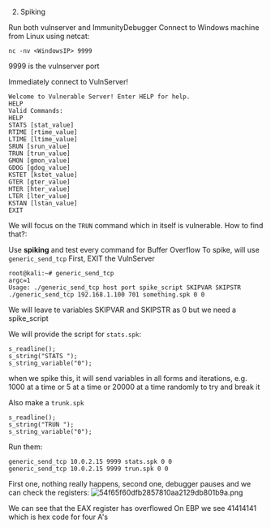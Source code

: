 2. Spiking 

Run both vulnserver and ImmunityDebugger
Connect to Windows machine from Linux using netcat:
```
nc -nv <WindowsIP> 9999
```

9999 is the vulnserver port

Immediately connect to VulnServer!
```text
Welcome to Vulnerable Server! Enter HELP for help.
HELP
Valid Commands:
HELP
STATS [stat_value]
RTIME [rtime_value]
LTIME [ltime_value]
SRUN [srun_value]
TRUN [trun_value]
GMON [gmon_value]
GDOG [gdog_value]
KSTET [kstet_value]
GTER [gter_value]
HTER [hter_value]
LTER [lter_value]
KSTAN [lstan_value]
EXIT
```

We will focus on the `TRUN` command which in itself is vulnerable. How to find that?:

Use **spiking** and test every command for Buffer Overflow
To spike, will use `generic_send_tcp`
First, EXIT the VulnServer

```shell
root@kali:~# generic_send_tcp 
argc=1
Usage: ./generic_send_tcp host port spike_script SKIPVAR SKIPSTR
./generic_send_tcp 192.168.1.100 701 something.spk 0 0
```

We will leave te variables SKIPVAR and SKIPSTR as 0 
but we need a spike_script

We will provide the script for `stats.spk`:
```shell
s_readline();
s_string("STATS ");
s_string_variable("0");
```
when we spike this, it will send variables in all forms and iterations, e.g. 1000 at a time or 5 at a time or 20000 at a time randomly to try and break it 

Also make a `trunk.spk`
```shell
s_readline();
s_string("TRUN ");
s_string_variable("0");
```

Run them:
```
generic_send_tcp 10.0.2.15 9999 stats.spk 0 0
generic_send_tcp 10.0.2.15 9999 trun.spk 0 0
```

First one, nothing really happens, second one, debugger pauses and we can check the registers:
![54f65f60dfb2857810aa2129db801b9a.png](../../_resources/0a59b0d43a474ebab6e35c7d3671712a.png)

We can see that the EAX register has overflowed 
On EBP we see 41414141 which is hex code for four A's


